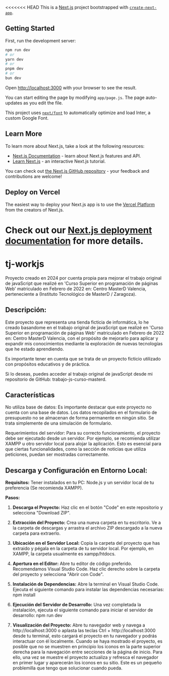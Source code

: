 <<<<<<< HEAD
This is a [Next.js](https://nextjs.org/) project bootstrapped with [`create-next-app`](https://github.com/vercel/next.js/tree/canary/packages/create-next-app).

## Getting Started

First, run the development server:

```bash
npm run dev
# or
yarn dev
# or
pnpm dev
# or
bun dev
```

Open [http://localhost:3000](http://localhost:3000) with your browser to see the result.

You can start editing the page by modifying `app/page.js`. The page auto-updates as you edit the file.

This project uses [`next/font`](https://nextjs.org/docs/basic-features/font-optimization) to automatically optimize and load Inter, a custom Google Font.

## Learn More

To learn more about Next.js, take a look at the following resources:

- [Next.js Documentation](https://nextjs.org/docs) - learn about Next.js features and API.
- [Learn Next.js](https://nextjs.org/learn) - an interactive Next.js tutorial.

You can check out [the Next.js GitHub repository](https://github.com/vercel/next.js/) - your feedback and contributions are welcome!

## Deploy on Vercel

The easiest way to deploy your Next.js app is to use the [Vercel Platform](https://vercel.com/new?utm_medium=default-template&filter=next.js&utm_source=create-next-app&utm_campaign=create-next-app-readme) from the creators of Next.js.

Check out our [Next.js deployment documentation](https://nextjs.org/docs/deployment) for more details.
=======
# tj-workjs
Proyecto creado en 2024 por cuenta propia para mejorar el trabajo original de javaScript que realizé en 'Curso Superior en programación de páginas Web' matriculado en Febrero de 2022 en: Centro MasterD Valencia, perteneciente a (Instituto Tecnológico de MasterD / Zaragoza).

## Descripción:
Este proyecto que representa una tienda ficticia de informática, lo he creado basandome en el trabajo original de javaScript que realizé en 'Curso Superior en programación de páginas Web' matriculado en Febrero de 2022 en: Centro MasterD Valencia, con el propósito de mejorarlo para aplicar y expandir mis conocimientos mediante la exploración de nuevas tecnologías que he estado aprendiendo.

Es importante tener en cuenta que se trata de un proyecto ficticio utilizado con propósitos educativos y de práctica.

Si lo deseas, puedes acceder al trabajo original de javaScript desde mi repositorio de GitHub: trabajo-js-curso-masterd.

## Características
No utiliza base de datos: Es importante destacar que este proyecto no cuenta con una base de datos. Los datos recopilados en el formulario de presupuesto no se almacenan de forma permanente en ningún sitio. Se trata simplemente de una simulación de formulario.

Requerimientos del servidor: Para su correcto funcionamiento, el proyecto debe ser ejecutado desde un servidor. Por ejemplo, se recomienda utilizar XAMPP u otro servidor local para alojar la aplicación. Esto es esencial para que ciertas funcionalidades, como la sección de noticias que utiliza peticiones, puedan ser mostradas correctamente.

## Descarga y Configuración en Entorno Local:

**Requisitos:**
Tener instalados en tu PC: Node.js y un servidor local de tu preferencia (Se recomienda XAMPP).

**Pasos:**

1. **Descarga el Proyecto:**
Haz clic en el botón "Code" en este repositorio y selecciona "Download ZIP".

2. **Extracción del Proyecto:**
Crea una nueva carpeta en tu escritorio.
Ve a la carpeta de descargas y arrastra el archivo ZIP descargado a la nueva carpeta para extraerlo.

3. **Ubicación en el Servidor Local:**
Copia la carpeta del proyecto que has extraido y pégala en la carpeta de tu servidor local. Por ejemplo, en XAMPP, la carpeta usualmente es xampp/htdocs.

4. **Apertura en el Editor:**
Abre tu editor de código preferido. Recomendamos Visual Studio Code.
Haz clic derecho sobre la carpeta del proyecto y selecciona "Abrir con Code".

5. **Instalación de Dependencias:**
Abre la terminal en Visual Studio Code.
Ejecuta el siguiente comando para instalar las dependencias necesarias: npm install

6. **Ejecución del Servidor de Desarrollo:**
Una vez completada la instalación, ejecuta el siguiente comando para iniciar el servidor de desarrollo: npm run dev

7. **Visualización del Proyecto:**
Abre tu navegador web y navega a http://localhost:3000 o aplasta las teclas Ctrl + http://localhost:3000 desde tu terminal, esto cargará el proyecto en tu navegador y podrás interactuar con él localmente. Cuando se haya mostrado el proyecto, es posible que no se muestren en principio los iconos en la parte superior derecha para la navegación entre secciones de la página de inicio. Para ello, una vez se muestre el proyecto actualiza y refresca el navegador en primer lugar y aparecerán los iconos en su sitio. Este es un pequeño problemilla que tengo que solucionar cuando pueda.
